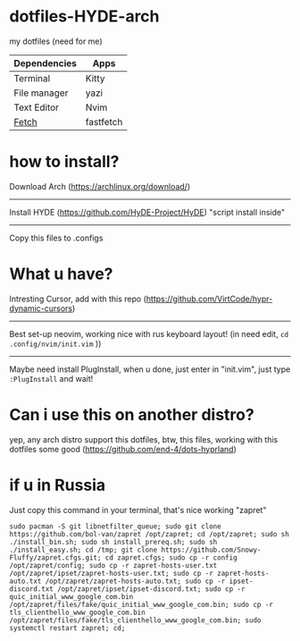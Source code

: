 # dotfiles-HYDE-arch
 my dotfiles (need for me)



| Dependencies   | Apps |
| ----------- | ----------- |
| Terminal     | Kitty   |
| File manager   | yazi   |
| Text Editor | Nvim |
| [Fetch](https://github.com/MixaDoDs/fastfetch-config) | fastfetch |



# how to install?

Download Arch (https://archlinux.org/download/)
_______
Install HYDE (https://github.com/HyDE-Project/HyDE) "script install inside"
_______
Copy this files to .configs

# What u have?
Intresting Cursor, add with this repo (https://github.com/VirtCode/hypr-dynamic-cursors)
____
Best set-up neovim, working nice with rus keyboard layout! (in need edit, ```cd .config/nvim/init.vim``` ))
____
Maybe need install PlugInstall, when u done, just enter in "init.vim", just type `:PlugInstall` and wait!

# Can i use this on another distro? 

yep, any arch distro support this dotfiles, btw, this files, working with this dotfiles some good (https://github.com/end-4/dots-hyprland)

# if u in Russia

Just copy this command in your terminal, that's nice working "zapret"

```
sudo pacman -S git libnetfilter_queue; sudo git clone https://github.com/bol-van/zapret /opt/zapret; cd /opt/zapret; sudo sh ./install_bin.sh; sudo sh install_prereq.sh; sudo sh ./install_easy.sh; cd /tmp; git clone https://github.com/Snowy-Fluffy/zapret.cfgs.git; cd zapret.cfgs; sudo cp -r config /opt/zapret/config; sudo cp -r zapret-hosts-user.txt /opt/zapret/ipset/zapret-hosts-user.txt; sudo cp -r zapret-hosts-auto.txt /opt/zapret/zapret-hosts-auto.txt; sudo cp -r ipset-discord.txt /opt/zapret/ipset/ipset-discord.txt; sudo cp -r quic_initial_www_google_com.bin /opt/zapret/files/fake/quic_initial_www_google_com.bin; sudo cp -r tls_clienthello_www_google_com.bin /opt/zapret/files/fake/tls_clienthello_www_google_com.bin; sudo systemctl restart zapret; cd;
```



